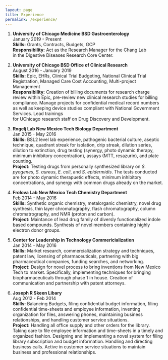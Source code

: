 ```yaml
---
layout: page
title: Experience
permalink: /experience/
---  
```


1. **University of Chicago Medicine BSD Gastroenterology**  
January 2019 - Present  
**Skills:** Grants, Contracts, Budgets, GCP  
**Responsibility:** Act as the Research Manager for the Chang Lab  
in the Digestive Diseases Research Core Center.


2. **University of Chicago BSD Office of Clinical Research**                 
August 2016 - January 2019    
**Skills:** Epic, EHRs, Clinical Trial Budgeting, National Clinical Trial Registration,
Managed Care Cost Accounting, Multi-project Management  
**Responsibility:** Creation of billing documents for research charge 
review within Epic, pre-review new clinical research studies for billing 
compliance. Manage projects for confidential medical record numbers as well 
as keeping device studies compliant with National Government Services. Lead trainings  
for UChicago research staff on Drug Discovery and Development.

3. **Rogelj Lab New Mexico Tech Biology Department**  
Jan 2015 - May 2016  
**Skills:** BSL2 level lab experience, pathogenic bacterial culture, aseptic 
technique, quadrant streak for isolation, drip streak, dilution 
series, dilution to extinction, drug testing (synergy, photo 
dynamic therapy, minimum inhibitory concentration), assays 
(MTT, resazurin), and plate counting.  
**Project:** Testing drugs from personally synthesized library on
*S. pyogenes*, *S. aureus*, *E. coli*, and *S. epidermidis*. The 
tests conducted are for photo dynamic therapuetic effects,
minimum inhibitory concentrations, and synergy with common drugs
already on the market.

4. **Frolova Lab New Mexico Tech Chemistry Department**  
Feb 2014 - May 2016  
**Skills:** Synthetic organic chemistry, metalorganic chemistry, novel drug 
synthesis, thin layer chromatography, flash chromatography, 
column chromatrography, and NMR (proton and carbon).  
**Project:** Maintance of lead drug family of diversly functionalized
indole based compounds. Synthesis of novel members containing
highly electron donor groups.

5. **Center for Leadership in Technology Commericialization**  
Jan 2014 - May 2016  
**Skills:** Market research, commercialization strategy and techniques, 
patent law, licensing of pharmaceuticals, partnering with big 
pharmaceutical companies, funding searches, and networking.  
**Project:** Design for novel process to bring inventions from New 
Mexico Tech to market. Specifically, implementing techniques for
bringing biopharmaceuticals through phase 1 in house. Creation of 
communication and partnership with patent attorneys. 

6. **Joseph R Skeen Libary**  
Aug 2012 - Feb 2014  
**Skills:** Balancing Budgets, filing confidential budget information, 
filing confidential time-sheets and employee information, inventing organization for files,
answering phones, maintaining business relationships, and handling customer service situations.  
**Project:** Handling all office supply and other orders for the library. Taking care to file 
employee information and time-sheets in a timely and organized fashion. Designing and implementing a novel
system for filing library subscription and budget information. Handling and directing business calls. Active in
customer service situations to maintain business and professional relationships.






